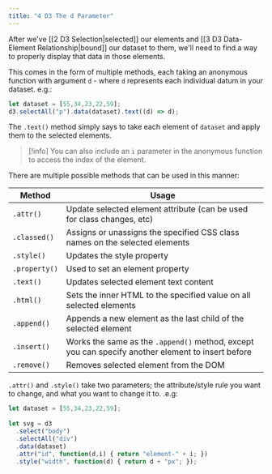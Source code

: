 ```yaml
---
title: "4 D3 The d Parameter"
---
```

After we've [[2 D3 Selection|selected]] our elements and [[3 D3 Data-Element Relationship|bound]] our dataset to them, we'll need to find a way to properly display that data in those elements.

This comes in the form of multiple methods, each taking an anonymous function with argument `d` - where `d` represents each individual datum in your dataset. e.g.:

```js
let dataset = [55,34,23,22,59];  
d3.selectAll("p").data(dataset).text((d) => d);
```

The `.text()` method simply says to take each element of `dataset` and apply them to the selected elements.

> [!info]
> You can also include an `i` parameter in the anonymous function to access the index of the element.

There are multiple possible methods that can be used in this manner:

| Method        | Usage                                                                                             |
| ------------- | ------------------------------------------------------------------------------------------------- |
| `.attr()`     | Update selected element attribute (can be used for class changes, etc)                            |     
| `.classed()`  | Assigns or unassigns the specified CSS class names on the selected elements                       |     
| `.style()`    | Updates the style property                                                                        |     
| `.property()` | Used to set an element property                                                                   |     
| `.text()`     | Updates selected element text content                                                             |     
| `.html()`     | Sets the inner HTML to the specified value on all selected elements                               |     
| `.append()`   | Appends a new element as the last child of the selected element                                   |     
| `.insert()`   | Works the same as the `.append()` method, except you can specify another element to insert before |     
| `.remove()`   | Removes selected element from the DOM |

`.attr()` and `.style()` take two parameters; the attribute/style rule you want to change, and what you want to change it to. .e.g:

```js
let dataset = [55,34,23,22,59];  
  
let svg = d3
  .select("body")  
  .selectAll("div")  
  .data(dataset)  
  .attr("id", function(d,i) { return "element-" + i; })  
  .style("width", function(d) { return d + "px"; });
```
